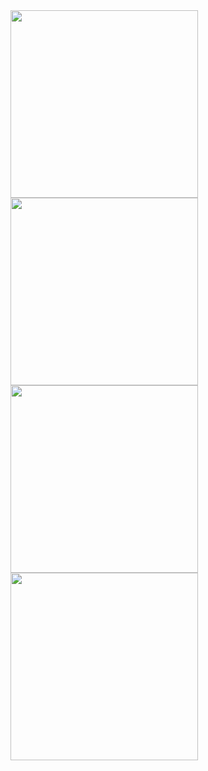 <img src="https://user-images.githubusercontent.com/65541248/155129510-7c1835c1-9e81-4ba1-bad6-8f84461d3765.png" width="300">
<img src="https://user-images.githubusercontent.com/65541248/155129512-d57b9ccb-046c-4330-bb30-570d29e105dd.png" width="300">



<img src="https://user-images.githubusercontent.com/65541248/155675614-f90ddbf5-b538-45f4-8b96-b2d67b34629d.png" width="300">

<img src="https://user-images.githubusercontent.com/65541248/155675605-5489e94d-ced8-4207-9b7c-f2d6028ba075.png" width="300">

